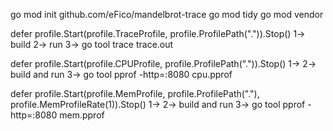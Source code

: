 go mod init github.com/eFico/mandelbrot-trace
go mod tidy
go mod vendor


defer profile.Start(profile.TraceProfile, profile.ProfilePath(".")).Stop()
1-> build
2-> run
3-> go tool trace trace.out




defer profile.Start(profile.CPUProfile, profile.ProfilePath(".")).Stop()
1-> 
2-> build and run
3-> go tool pprof -http=:8080 cpu.pprof



defer profile.Start(profile.MemProfile, profile.ProfilePath("."), profile.MemProfileRate(1)).Stop()
1-> 
2-> build and run
3-> go tool pprof -http=:8080 mem.pprof